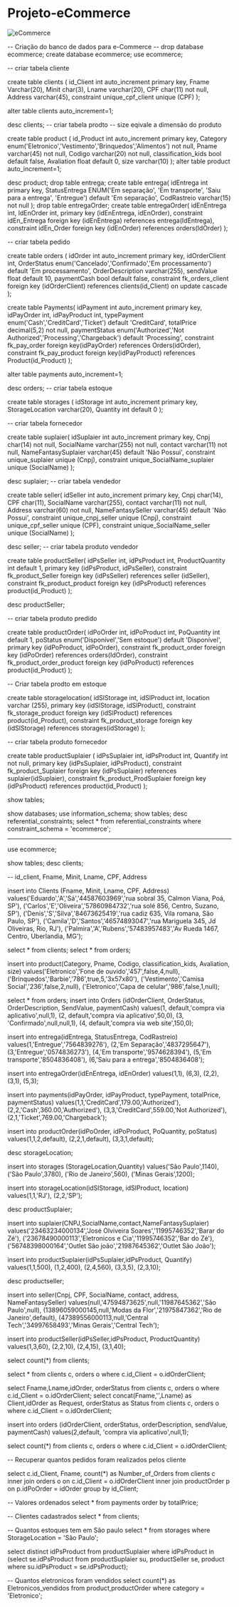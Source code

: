 # Projeto-eCommerce

![eCommerce](https://user-images.githubusercontent.com/111080797/192079225-50c7f3d1-71fa-4026-8440-41d3a957cef1.png)

-- Criação do banco de dados para e-Commerce
-- drop database ecommerce;
create database ecommerce;
use ecommerce;

-- criar tabela cliente

create table clients (
	id_Client int auto_increment primary key,
    Fname Varchar(20),
    Minit char(3),
    Lname varchar(20),
    CPF char(11) not null,
    Address varchar(45),
    constraint unique_cpf_client unique (CPF)
);
	
alter table clients auto_increment=1;

desc clients;
-- criar tabela prodto
-- size eqivale a dimensão do produto

create table product (
	id_Product int auto_increment primary key,
    Category enum('Eletronico','Vestimento','Brinquedos','Alimentos') not null,
    Pname varchar(45) not null,
    Codigo varchar(20) not null,
    classification_kids bool default false,
    Avaliation float default 0,
    size varchar(10)
);
alter table product auto_increment=1;

desc product;
drop table entrega;
create table entrega(
	idEntrega int primary key,
    StatusEntrega ENUM('Em separação', 'Em transporte', 'Saiu para a entrega', 'Entregue') default 'Em separação',
    CodRastreio varchar(15) not null
);
drop table entregaOrder;
create table entregaOrder(
	idEnEntrega int,
    IdEnOrder int,
    primary key (idEnEntrega, idEnOrder),
    constraint idEn_Entrega foreign key (idEnEntrega) references entrega(IdEntrega),
    constraint idEn_Order foreign key (idEnOrder) references orders(IdOrder)
);

-- criar tabela pedido

create table orders (
	idOrder int auto_increment primary key,
    idOrderClient int,
    OrderStatus enum('Cancelado','Confirmado','Em processamento') default 'Em processamento', 
    OrderDescription varchar(255),
    sendValue float default 10,
    paymentCash bool default false,
    constraint fk_orders_client foreign key (idOrderClient) references clients(id_Client)
			on update cascade
);

create table Payments(
idPayment int auto_increment primary key,
idPayOrder int,
idPayProduct int,
typePayment enum('Cash','CreditCard','Ticket') default 'CreditCard',
totalPrice decimal(5,2) not null,
paymentStatus enum('Authorized','Not Authorized','Processing','Chargeback') default 'Processing',
constraint fk_pay_order foreign key(idPayOrder) references Orders(idOrder),
constraint fk_pay_product foreign key(idPayProduct) references Product(id_Product)
);

alter table payments auto_increment=1;

desc orders;
-- criar tabela estoque


create table storages (
	idStorage int auto_increment primary key,
    StorageLocation varchar(20),
    Quantity int default 0
 );

-- criar tabela fornecedor

create table suplaier(
	idSuplaier int auto_increment primary key,
    Cnpj char(14) not null,
    SocialName varchar(255) not null,
    contact varchar(11) not null,
    NameFantasySuplaier varchar(45) default 'Não Possui',
    constraint unique_suplaier unique (Cnpj),
    constraint unique_SocialName_suplaier unique (SocialName)
);
    
desc suplaier;
-- criar tabela vendedor

create table seller(
	idSeller int auto_increment primary key,
    Cnpj char(14),
    CPF char(11),
    SocialName varchar(255),
    contact varchar(11) not null,
    Address varchar(60) not null,
    NameFantasySeller varchar(45) default 'Não Possui',
    constraint unique_cnpj_seller unique (Cnpj),
    constraint unique_cpf_seller unique (CPF),
    constraint unique_SocialName_seller unique (SocialName)
);

desc seller;
-- criar tabela produto vendedor

create table productSeller(
	idPsSeller int,
    idPsProduct int,
    ProductQuantity int default 1,
    primary key (idPsProduct, idPsSeller),
    constraint fk_product_Seller foreign key (idPsSeller) references seller (idSeller),
    constraint fk_product_product foreign key (idPsProduct) references product(id_Product)
);

desc productSeller;

-- criar tabela produto predido

create table productOrder(
	idPoOrder int,
    idPoProduct int,
    PoQuantity int default 1,
    poStatus enum('Disponível','Sem estoque') default 'Disponível',
    primary key (idPoProduct, idPoOrder),
    constraint fk_product_order foreign key (idPoOrder) references orders(IdOrder),
    constraint fk_product_order_product foreign key (idPoProduct) references product(id_Product)
);

-- Criar tabela prodto em estoque

create table storagelocation(
	idSlStorage int,
    idSlProduct int,
    location varchar (255),
    primary key (idSlStorage, idSlProduct),
    constraint fk_storage_product foreign key (idSlProduct) references product(id_Product),
    constraint fk_product_storage foreign key (idSlStorage) references storages(idStorage)
);

-- criar tabela produto fornecedor

create table productSuplaier (
	idPsSuplaier int,
    idPsProduct int,
    Quantify int not null,
    primary key (idPsSuplaier, idPsProduct),
    constraint fk_product_Suplaier foreign key (idPsSuplaier) references suplaier(idSuplaier),
    constraint fk_product_ProdSuplaier foreign key (idPsProduct) references product(id_Product)
);


show tables;

show databases;
use information_schema;
show tables;
desc referential_constraints;
select * from referential_constraints where constraint_schema = 'ecommerce';

_______________________________________________________________________________________________________________________________________________________________

use ecommerce;

show tables;
desc clients;

-- id_client, Fname, Minit, Lname, CPF, Address

insert into Clients (Fname, Minit, Lname, CPF, Address)
	values('Eduardo','A','Sá','44587603969','rua sobral 35, Calmon Viana, Poá, SP'),
		  ('Carlos','E','Oliveira','57860984732','rua solé 856, Centro, Suzano, SP'),
          ('Denis','S','Silva','84673625419','rua cadiz 635, Vila romana, São Paulo, SP'),
          ('Camila','D','Santos','46574893047','rua Mariguela 345, Jd Oliveiras, Rio, RJ'),
          ('Palmira','A','Rubens','57483957483','Av Rueda 1467, Centro, Uberlandia, MG');

select * from clients;
select * from orders;

insert into product(Category, Pname, Codigo, classification_kids, Avaliation, size)
	values('Eletronico','Fone de ouvido','457',false,4,null),
		  ('Brinquedos','Barbie','786',true,5,'3x57x80'),
          ('Vestimento','Camisa Social','236',false,2,null),
          ('Eletronico','Capa de celular','986',false,1,null);
          
          

select * from orders;
insert into Orders (idOrderClient, OrderStatus, OrderDescription, SendValue, paymentCash)
	values(1, default,'compra via aplicativo',null,1),
		  (2, default,'compra via aplicativo',50,0),
          (3, 'Confirmado',null,null,1),
          (4, default,'compra via web site',150,0);

insert into entrega(idEntrega, StatusEntrega, CodRastreio)
	values(1,'Entregue','7564839276'),
		  (2,'Em Separação','4837295647'),
          (3,'Entregue','0574836273'),
          (4,'Em transporte','9574628394'),
          (5,'Em transporte','8504836408'),
          (6,'Saiu para a entrega','8504836408');
          
insert into entregaOrder(idEnEntrega, idEnOrder)
	values(1,1),
		  (6,3),
          (2,2),
          (3,1),
          (5,3);
          

insert into payments(idPayOrder, idPayProduct, typePayment, totalPrice, paymentStatus)
	values(1,1,'CreditCard',179.00,'Authorized'),
    (2,2,'Cash',360.00,'Authorized'),
    (3,3,'CreditCard',559.00,'Not Authorized'),
    (2,1,'Ticket',769.00,'Chargeback');
    
insert into productOrder(idPoOrder, idPoProduct, PoQuantity, poStatus)
	values(1,1,2,default),
		  (2,2,1,default),
          (3,3,1,default);
          
desc storageLocation;

insert into storages (StorageLocation,Quantity)
	values('São Paulo',1140),
		  ('São Paulo',3780),
          ('Rio de Janeiro',560),
          ('Minas Gerais',1200);
          
insert into storageLocation(idSlStorage, idSlProduct, location)
	values(1,1,'RJ'),
		  (2,2,'SP');
    
desc productSuplaier;

insert into suplaier(CNPJ,SocialName,contact,NameFantasySuplaier)
	values('23463234000134','José Olviveira Soares','11995746352','Barar do Zé'),
		  ('23678490000113','Eletronicos e Cia','11995746352','Bar do Zé'),
          ('56748398000164','Outlet São joão','21987645362','Outlet São João');
          
insert into productSuplaier(idPsSuplaier,idPsProduct, Quantify)
	values(1,1,500),
		  (1,2,400),
          (2,4,560),
          (3,3,5),
          (2,3,10);
          
desc productseller;

insert into seller(Cnpj, CPF, SocialName, contact, address, NameFantasySeller)
	values(null,'47594873625',null,'11987645362','São Paulo',null),
		  (13896059000145,null,'Modas da Flor','21975847362','Rio de Janeiro',default),
          (47389556000113,null,'Central Tech','34997658493','Minas Gerais','Central Tech');
          
insert into productSeller(idPsSeller,idPsProduct, ProductQuantity)
	values(1,3,60),
		  (2,2,10),
          (2,4,15),
          (3,1,40);

select count(*) from clients;

select * from clients c, orders o where c.id_Client = o.idOrderClient;

select Fname,Lname,idOrder, orderStatus from clients c, orders o where c.id_Client = o.idOrderClient;
select concat(Fname,'',Lname) as Client,idOrder as Request, orderStatus as Status from clients c, orders o where c.id_Client = o.idOrderClient;

insert into orders (idOrderClient, orderStatus, orderDescription, sendValue, paymentCash)
	values(2,default, 'compra via aplicativo',null,1);


select count(*) from clients c, orders o 
					where c.id_Client = o.idOrderClient;

-- Recuperar quantos pedidos foram realizados pelos cliente

select c.id_Client, Fname, count(*) as Number_of_Orders from clients c inner join orders o on c.id_Client = o.idOrderClient
			inner join productOrder p on p.idPoOrder = idOrder
		group by id_Client; 

-- Valores ordenados
select * from payments order by totalPrice;

-- Clientes cadastrados
select * from clients;

-- Quantos estoques tem em São paulo
select * from storages where StorageLocation = 'São Paulo';

select distinct idPsProduct from productSuplaier
	where idPsProduct in
    (select se.idPsProduct from productSuplaier su, productSeller se, product
    where su.idPsProduct = se.idPsProduct);
    
-- Quantos eletronicos foram vendidos
select count(*) as Eletronicos_vendidos from product,productOrder
	where category = 'Eletronico';
